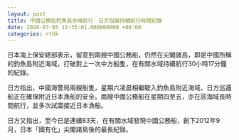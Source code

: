 ```yaml
---
layout: post
title: 中國公務船釣魚島水域航行　日方指破持續航行時間紀錄
date: 2020-07-05 15:35:01.000000000 +08:00
categories: rthk
---
```


日本海上保安總部表示，留意到兩艘中國公務船，仍然在尖閣諸島，即是中國所稱的釣魚島附近海域，打破對上一次中方船隻，在有關水域持續航行30小時17分鐘的紀錄。

日方指出，中國海警局兩艘船隻，星期六凌晨相繼駛入釣魚島附近海域，日方巡邏船正在確保附近日本漁船的安全。兩艘中國公務船在星期四至五，亦在該海域長時間航行，並多次試圖接近日本漁船。

日方又指出，至今已是連續83天，在有關水域發現中國公務船，創下2012年9月，日本「國有化」尖閣諸島後的最長紀錄。
